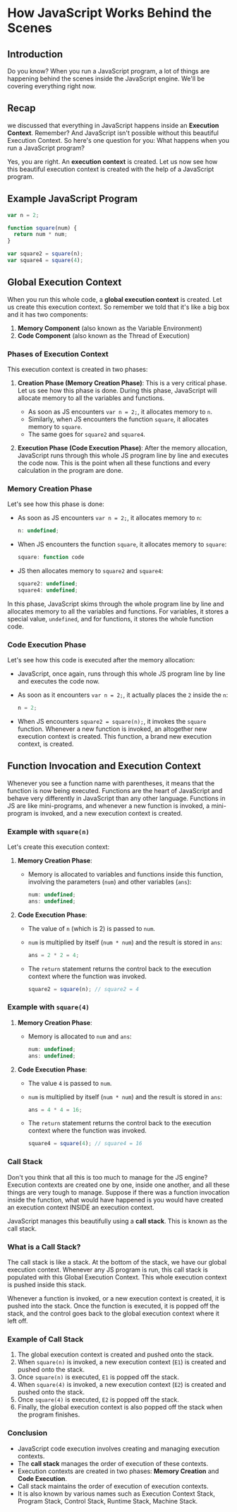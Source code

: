 # How JavaScript Works Behind the Scenes

## Introduction

Do you know? When you run a JavaScript program, a lot of things are happening behind the scenes inside the JavaScript engine. We'll be covering everything right now.

## Recap

we discussed that everything in JavaScript happens inside an **Execution Context**. Remember? And JavaScript isn't possible without this beautiful Execution Context. So here's one question for you: What happens when you run a JavaScript program?

Yes, you are right. An **execution context** is created. Let us now see how this beautiful execution context is created with the help of a JavaScript program.

## Example JavaScript Program

```javascript
var n = 2;

function square(num) {
  return num * num;
}

var square2 = square(n);
var square4 = square(4);
```

## Global Execution Context

When you run this whole code, a **global execution context** is created. Let us create this execution context. So remember we told that it's like a big box and it has two components:

1. **Memory Component** (also known as the Variable Environment)
2. **Code Component** (also known as the Thread of Execution)

### Phases of Execution Context

This execution context is created in two phases:

1. **Creation Phase (Memory Creation Phase)**: This is a very critical phase. Let us see how this phase is done. During this phase, JavaScript will allocate memory to all the variables and functions.

   - As soon as JS encounters `var n = 2;`, it allocates memory to `n`.
   - Similarly, when JS encounters the function `square`, it allocates memory to `square`.
   - The same goes for `square2` and `square4`.

2. **Execution Phase (Code Execution Phase)**: After the memory allocation, JavaScript runs through this whole JS program line by line and executes the code now. This is the point when all these functions and every calculation in the program are done.

### Memory Creation Phase

Let's see how this phase is done:

- As soon as JS encounters `var n = 2;`, it allocates memory to `n`:

  ```javascript
  n: undefined;
  ```

- When JS encounters the function `square`, it allocates memory to `square`:

  ```javascript
  square: function code
  ```

- JS then allocates memory to `square2` and `square4`:
  ```javascript
  square2: undefined;
  square4: undefined;
  ```

In this phase, JavaScript skims through the whole program line by line and allocates memory to all the variables and functions. For variables, it stores a special value, `undefined`, and for functions, it stores the whole function code.

### Code Execution Phase

Let's see how this code is executed after the memory allocation:

- JavaScript, once again, runs through this whole JS program line by line and executes the code now.
- As soon as it encounters `var n = 2;`, it actually places the `2` inside the `n`:

  ```javascript
  n = 2;
  ```

- When JS encounters `square2 = square(n);`, it invokes the `square` function. Whenever a new function is invoked, an altogether new execution context is created. This function, a brand new execution context, is created.

## Function Invocation and Execution Context

Whenever you see a function name with parentheses, it means that the function is now being executed. Functions are the heart of JavaScript and behave very differently in JavaScript than any other language. Functions in JS are like mini-programs, and whenever a new function is invoked, a mini-program is invoked, and a new execution context is created.

### Example with `square(n)`

Let's create this execution context:

1. **Memory Creation Phase**:

   - Memory is allocated to variables and functions inside this function, involving the parameters (`num`) and other variables (`ans`):
     ```javascript
     num: undefined;
     ans: undefined;
     ```

2. **Code Execution Phase**:

   - The value of `n` (which is 2) is passed to `num`.
   - `num` is multiplied by itself (`num * num`) and the result is stored in `ans`:

     ```javascript
     ans = 2 * 2 = 4;
     ```

   - The `return` statement returns the control back to the execution context where the function was invoked.

     ```javascript
     square2 = square(n); // square2 = 4
     ```

### Example with `square(4)`

1. **Memory Creation Phase**:

   - Memory is allocated to `num` and `ans`:
     ```javascript
     num: undefined;
     ans: undefined;
     ```

2. **Code Execution Phase**:

   - The value `4` is passed to `num`.
   - `num` is multiplied by itself (`num * num`) and the result is stored in `ans`:

     ```javascript
     ans = 4 * 4 = 16;
     ```

   - The `return` statement returns the control back to the execution context where the function was invoked.

     ```javascript
     square4 = square(4); // square4 = 16
     ```

### Call Stack

Don't you think that all this is too much to manage for the JS engine? Execution contexts are created one by one, inside one another, and all these things are very tough to manage. Suppose if there was a function invocation inside the function, what would have happened is you would have created an execution context INSIDE an execution context.

JavaScript manages this beautifully using a **call stack**. This is known as the call stack.

### What is a Call Stack?

The call stack is like a stack. At the bottom of the stack, we have our global execution context. Whenever any JS program is run, this call stack is populated with this Global Execution Context. This whole execution context is pushed inside this stack.

Whenever a function is invoked, or a new execution context is created, it is pushed into the stack. Once the function is executed, it is popped off the stack, and the control goes back to the global execution context where it left off.

### Example of Call Stack

1. The global execution context is created and pushed onto the stack.
2. When `square(n)` is invoked, a new execution context (`E1`) is created and pushed onto the stack.
3. Once `square(n)` is executed, `E1` is popped off the stack.
4. When `square(4)` is invoked, a new execution context (`E2`) is created and pushed onto the stack.
5. Once `square(4)` is executed, `E2` is popped off the stack.
6. Finally, the global execution context is also popped off the stack when the program finishes.

### Conclusion

- JavaScript code execution involves creating and managing execution contexts.
- The **call stack** manages the order of execution of these contexts.
- Execution contexts are created in two phases: **Memory Creation** and **Code Execution**.
- Call stack maintains the order of execution of execution contexts.
- It is also known by various names such as Execution Context Stack, Program Stack, Control Stack, Runtime Stack, Machine Stack.
